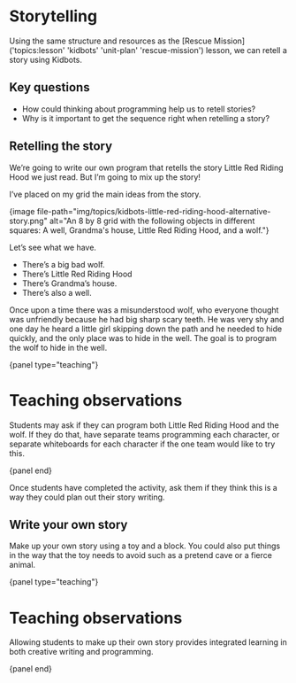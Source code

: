 # Storytelling

Using the same structure and resources as the [Rescue Mission]('topics:lesson' 'kidbots' 'unit-plan' 'rescue-mission') lesson, we can retell a story using Kidbots.

## Key questions

-   How could thinking about programming help us to retell stories?
-   Why is it important to get the sequence right when retelling a story?

## Retelling the story

We’re going to write our own program that retells the story Little Red Riding Hood we just read.
But I’m going to mix up the story!

I’ve placed on my grid the main ideas from the story.

{image file-path="img/topics/kidbots-little-red-riding-hood-alternative-story.png" alt="An 8 by 8 grid with the following objects in different squares: A well, Grandma's house, Little Red Riding Hood, and a wolf."}

Let’s see what we have.

-   There’s a big bad wolf.
-   There’s Little Red Riding Hood
-   There’s Grandma’s house.
-   There’s also a well.

Once upon a time there was a misunderstood wolf, who everyone thought was unfriendly because he had big sharp scary teeth.
He was very shy and one day he heard a little girl skipping down the path and he needed to hide quickly, and the only place was to hide in the well.
The goal is to program the wolf to hide in the well.

{panel type="teaching"}

# Teaching observations

Students may ask if they can program both Little Red Riding Hood and the wolf.
If they do that, have separate teams programming each character, or separate whiteboards for each character if the one team would like to try this.

{panel end}

Once students have completed the activity, ask them if they think this is a way they could plan out their story writing.

## Write your own story

Make up your own story using a toy and a block.
You could also put things in the way that the toy needs to avoid such as a pretend cave or a fierce animal.

{panel type="teaching"}

# Teaching observations

Allowing students to make up their own story provides integrated learning in both creative writing and programming.

{panel end}
